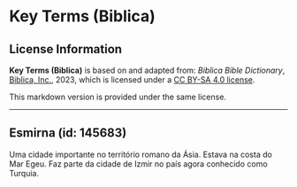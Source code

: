 # Key Terms (Biblica)

## License Information

**Key Terms (Biblica)** is based on and adapted from: _Biblica Bible Dictionary_, [Biblica, Inc.](https://www.biblica.com/), 2023, which is licensed under a [CC BY-SA 4.0 license](https://creativecommons.org/licenses/by-sa/4.0/legalcode.en).

This markdown version is provided under the same license.



--------------------------------

## Esmirna (id: 145683)

Uma cidade importante no território romano da Ásia. Estava na costa do Mar Egeu. Faz parte da cidade de Izmir no país agora conhecido como Turquia.


